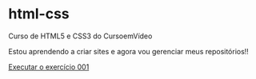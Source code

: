 # html-css
 Curso de HTML5 e CSS3 do CursoemVídeo

Estou aprendendo a criar sites e agora vou gerenciar meus repositórios!!

<a href=  "https://feemdeus0310.github.io/html-css/exercicios/ex001/index.html">Executar o exercício 001</a>